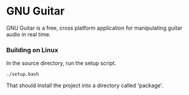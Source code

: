 GNU Guitar
==========

GNU Guitar is a free, cross platform application for manipulating guitar audio in real time.

### Building on Linux

In the source directory, run the setup script.

```
./setup.bash
```

That should install the project into a directory called 'package'.
